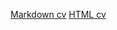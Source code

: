 [Markdown cv](https://Alaicev.github.io/rsschool-cv/cv)
[HTML cv](https://GITHUB-USERNAME.github.io/rsschool-cv/)
